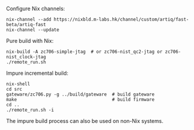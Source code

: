 Configure Nix channels:

```shell
nix-channel --add https://nixbld.m-labs.hk/channel/custom/artiq/fast-beta/artiq-fast
nix-channel --update
```

Pure build with Nix:

```shell
nix-build -A zc706-simple-jtag  # or zc706-nist_qc2-jtag or zc706-nist_clock-jtag
./remote_run.sh
```

Impure incremental build:

```shell
nix-shell
cd src
gateware/zc706.py -g ../build/gateware  # build gateware
make                                    # build firmware
cd ..
./remote_run.sh -i
```

The impure build process can also be used on non-Nix systems.
